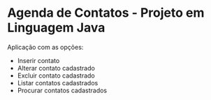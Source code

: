 # Agenda de Contatos - Projeto em Linguagem Java

Aplicação com as opções:
- Inserir contato
- Alterar contato cadastrado
- Excluir contato cadastrado
- Listar contatos cadastrados
- Procurar contatos cadastrados

